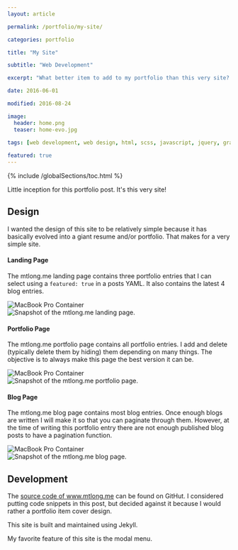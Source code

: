 ```yaml
---
layout: article

permalink: /portfolio/my-site/

categories: portfolio

title: "My Site"

subtitle: "Web Development"

excerpt: "What better item to add to my portfolio than this very site? It demonstrates my web design and development skills."

date: 2016-06-01

modified: 2016-08-24

image: 
  header: home.png
  teaser: home-evo.jpg
  
tags: [web development, web design, html, scss, javascript, jquery, graphic design, photoshop, jekyll]

featured: true
---
```

{% include /globalSections/toc.html %}

Little inception for this portfolio post. It's this very site! 

## Design

I wanted the design of this site to be relatively simple because it has basically evolved into a giant resume and/or portfolio. That makes for a very simple site. 

#### Landing Page

The mtlong.me landing page contains three portfolio entries that I can select using a `featured: true` in a posts YAML. It also contains the latest 4 blog entries.

<div class="macbook-pro-mockup">
  <img src="/assets/images/mockups/macbook-pro-mockup.png" alt="MacBook Pro Container">
  <div class="macbook-pro-mockup-content">
    <img src="/assets/images/post-mtlong-site-evo/mysite-home.jpg" alt="Snapshot of the mtlong.me landing page.">
  </div>
</div>

#### Portfolio Page

The mtlong.me portfolio page contains all portfolio entries. I add and delete (typically delete them by hiding) them depending on many things. The objective is to always make this page the best version it can be.

<div class="macbook-pro-mockup">
  <img src="/assets/images/mockups/macbook-pro-mockup.png" alt="MacBook Pro Container">
  <div class="macbook-pro-mockup-content">
    <img src="/assets/images/post-mtlong-site-evo/mysite-portfolio.jpg" alt="Snapshot of the mtlong.me portfolio page.">
  </div>
</div>

#### Blog Page

The mtlong.me blog page contains most blog entries. Once enough blogs are written I will make it so that you can paginate through them. However, at the time of writing this portfolio entry there are not enough published blog posts to have a pagination function.

<div class="macbook-pro-mockup">
  <img src="/assets/images/mockups/macbook-pro-mockup.png" alt="MacBook Pro Container">
  <div class="macbook-pro-mockup-content">
    <img src="/assets/images/post-mtlong-site-evo/mysite-blog.jpg" alt="Snapshot of the mtlong.me blog page.">
  </div>
</div>

## Development

The <a href="https://github.com/mtlong29/MySite">source code of www.mtlong.me</a> can be found on GitHut. I considered putting code snippets in this post, but decided against it because I would rather a portfolio item cover design.

This site is built and maintained using Jekyll.

My favorite feature of this site is the modal menu. 